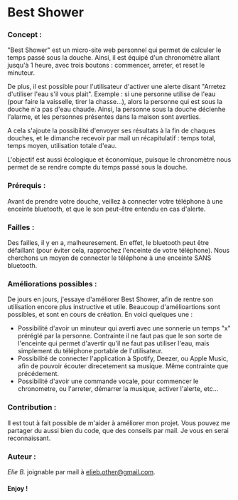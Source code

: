 # Best Shower


### Concept :
"Best Shower" est un micro-site web personnel qui permet de calculer le temps passé sous la douche. Ainsi, il est équipé d'un chronomètre allant jusqu'à 1 heure, avec trois boutons : commencer, arreter, et reset le minuteur.

De plus, il est possible pour l'utilisateur d'activer une alerte disant "Arretez d'utiliser l'eau s'il vous plait". Exemple : si une personne utilise de l'eau (pour faire la vaisselle, tirer la chasse...), alors la personne qui est sous la douche n'a pas d'eau chaude. Ainsi, la personne sous la douche déclenhe l'alarme, et les personnes présentes dans la maison sont averties.

A cela s'ajoute la possibilité d'envoyer ses résultats à la fin de chaques douches, et le dimanche recevoir par mail un récapitulatif : temps total, temps moyen, utilisation totale d'eau.

L'objectif est aussi écologique et économique, puisque le chronomètre nous permet de se rendre compte du temps passé sous la douche.



### Prérequis :
Avant de prendre votre douche, veillez à connecter votre téléphone à une enceinte bluetooth, et que le son peut-être entendu en cas d'alerte.

### Failles :
Des failles, il y en a, malheuresement. En effet, le bluetooth peut être défaillant (pour éviter cela, rapprochez l'enceinte de votre téléphone). Nous cherchons un moyen de connecter le téléphone à une enceinte SANS bluetooth.

### Améliorations possibles :
De jours en jours, j'essaye d'améliorer Best Shower, afin de rentre son utilisation encore plus instructive et utile. Beaucoup d'amélioartions sont possibles, et sont en cours de création. En voici quelques une : 

- Possibilité d'avoir un minuteur qui averti avec une sonnerie un temps "x" préréglé par la personne. Contrainte il ne faut pas que le son sorte de l'enceinte qui permet d'avertir qu'il ne faut pas utiliser l'eau, mais simplement du téléphone portable de l'utilisateur.
- Possibilité de connecter l'application à Spotify, Deezer, ou Apple Music, afin de pouvoir écouter direcetement sa musique. Même contrainte que précédement. 
- Possibilité d'avoir une commande vocale, pour commencer le chronometre, ou l'arreter, démarrer la musique, activer l'alerte, etc...

### Contribution :
Il est tout à fait possible de m'aider à améliorer mon projet. Vous pouvez me partager du aussi bien du code, que des conseils par mail. Je vous en serai reconnaissant.

### Auteur :
*Elie B.* joignable par mail à elieb.other@gmail.com.


#### Enjoy !
